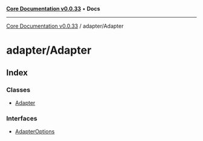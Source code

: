 [**Core Documentation v0.0.33**](../../README.md) • **Docs**

***

[Core Documentation v0.0.33](../../modules.md) / adapter/Adapter

# adapter/Adapter

## Index

### Classes

- [Adapter](classes/Adapter.md)

### Interfaces

- [AdapterOptions](interfaces/AdapterOptions.md)

